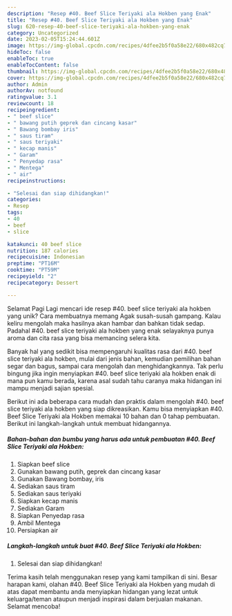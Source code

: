 ```yaml
---
description: "Resep #40. Beef Slice Teriyaki ala Hokben yang Enak"
title: "Resep #40. Beef Slice Teriyaki ala Hokben yang Enak"
slug: 620-resep-40-beef-slice-teriyaki-ala-hokben-yang-enak
category: Uncategorized
date: 2023-02-05T15:24:44.601Z
image: https://img-global.cpcdn.com/recipes/4dfee2b5f0a58e22/680x482cq70/40-beef-slice-teriyaki-ala-hokben-foto-resep-utama.jpg
hideToc: false
enableToc: true
enableTocContent: false
thumbnail: https://img-global.cpcdn.com/recipes/4dfee2b5f0a58e22/680x482cq70/40-beef-slice-teriyaki-ala-hokben-foto-resep-utama.jpg
cover: https://img-global.cpcdn.com/recipes/4dfee2b5f0a58e22/680x482cq70/40-beef-slice-teriyaki-ala-hokben-foto-resep-utama.jpg
author: Admin
authorAv: notfound
ratingvalue: 3.1
reviewcount: 18
recipeingredient:
- " beef slice"
- " bawang putih geprek dan cincang kasar"
- " Bawang bombay iris"
- " saus tiram"
- " saus teriyaki"
- " kecap manis"
- " Garam"
- " Penyedap rasa"
- " Mentega"
- " air"
recipeinstructions:

- "Selesai dan siap dihidangkan!"
categories:
- Resep
tags:
- 40
- beef
- slice

katakunci: 40 beef slice 
nutrition: 187 calories
recipecuisine: Indonesian
preptime: "PT16M"
cooktime: "PT59M"
recipeyield: "2"
recipecategory: Dessert

---
```



Selamat Pagi Lagi mencari ide resep #40. beef slice teriyaki ala hokben yang unik? Cara membuatnya memang Agak susah-susah gampang. Kalau keliru mengolah maka hasilnya akan hambar dan bahkan tidak sedap. Padahal #40. beef slice teriyaki ala hokben yang enak selayaknya punya aroma dan cita rasa yang bisa memancing selera kita.


Banyak hal yang sedikit bisa mempengaruhi kualitas rasa dari #40. beef slice teriyaki ala hokben, mulai dari jenis bahan, kemudian pemilihan bahan segar dan bagus, sampai cara mengolah dan menghidangkannya. Tak perlu bingung jika ingin menyiapkan #40. beef slice teriyaki ala hokben enak di mana pun kamu berada, karena asal sudah tahu caranya maka hidangan ini mampu menjadi sajian spesial.




Berikut ini ada beberapa cara mudah dan praktis dalam mengolah #40. beef slice teriyaki ala hokben yang siap dikreasikan. Kamu bisa menyiapkan #40. Beef Slice Teriyaki ala Hokben memakai 10 bahan dan 0 tahap pembuatan. Berikut ini langkah-langkah untuk membuat hidangannya.

<!--inarticleads1-->

##### Bahan-bahan dan bumbu yang harus ada untuk pembuatan #40. Beef Slice Teriyaki ala Hokben:

1. Siapkan  beef slice
1. Gunakan  bawang putih, geprek dan cincang kasar
1. Gunakan  Bawang bombay, iris
1. Sediakan  saus tiram
1. Sediakan  saus teriyaki
1. Siapkan  kecap manis
1. Sediakan  Garam
1. Siapkan  Penyedap rasa
1. Ambil  Mentega
1. Persiapkan  air




<!--inarticleads2-->

##### Langkah-langkah untuk buat #40. Beef Slice Teriyaki ala Hokben:


1. Selesai dan siap dihidangkan!



Terima kasih telah menggunakan resep yang kami tampilkan di sini. Besar harapan kami, olahan #40. Beef Slice Teriyaki ala Hokben yang mudah di atas dapat membantu anda menyiapkan hidangan yang lezat untuk keluarga/teman ataupun menjadi inspirasi dalam berjualan makanan. Selamat mencoba!
